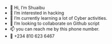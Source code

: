 - 👋 Hi, I’m Shuaibu
- 👀 I’m interested in hacking
- 🌱 I’m currently learning a lot of Cyber activities.
- 💞️ I’m looking to collaborate on Github script
- 📫 you can reach me by this phone number. 
- 📱 +234 810 623 6467

<!---
Skmgy1/Skmgy1 is a ✨ special ✨ repository because its `README.md` (this file) appears on your GitHub profile.
You can click the Preview link to take a look at your changes.
--->
